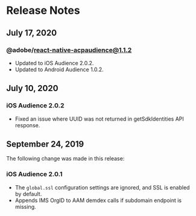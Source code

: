 # Release Notes

## July 17, 2020

### @adobe/react-native-acpaudience@1.1.2

* Updated to iOS Audience 2.0.2.
* Updated to Android Audience 1.0.2.

## July 10, 2020

### iOS Audience 2.0.2

* Fixed an issue where UUID was not returned in getSdkIdentities API response.

## September 24, 2019

The following change was made in this release:

### iOS Audience 2.0.1

* The `global.ssl` configuration settings are ignored, and SSL is enabled by default.
* Appends IMS OrgID to AAM demdex calls if subdomain endpoint is missing.

